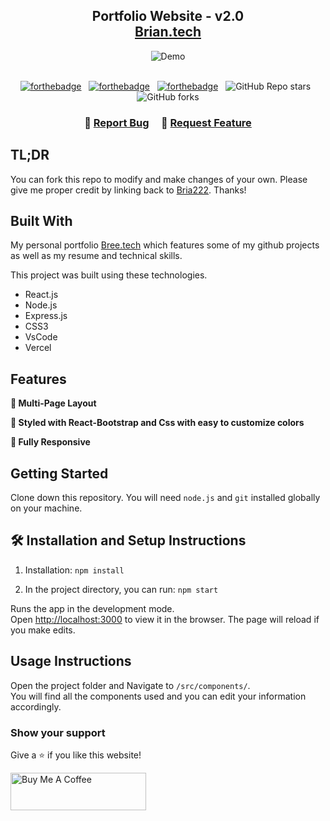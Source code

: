 <h2 align="center">
  Portfolio Website - v2.0<br/>
  <a href="#" target="_blank">Brian.tech</a>
</h2>
<div align="center">
  <img alt="Demo" src="./Images/r" />
</div>

<br/>

<center>

[![forthebadge](https://forthebadge.com/images/badges/built-with-love.svg)](https://forthebadge.com) &nbsp;
[![forthebadge](https://forthebadge.com/images/badges/made-with-javascript.svg)](https://forthebadge.com) &nbsp;
[![forthebadge](https://forthebadge.com/images/badges/open-source.svg)](https://forthebadge.com) &nbsp;
![GitHub Repo stars](https://img.shields.io/github/stars/Bria222/Portfolio?color=red&logo=github&style=for-the-badge) &nbsp;
![GitHub forks](https://img.shields.io/github/forks/Bria222/Portfolio?color=red&logo=github&style=for-the-badge)

</center>

<h3 align="center">
    🔹
    <a href="https://github.com/Bria222/Portfolio/issues">Report Bug</a> &nbsp; &nbsp;
    🔹
    <a href="https://github.com/Bria222/Portfolio/issues">Request Feature</a>
</h3>

## TL;DR

You can fork this repo to modify and make changes of your own. Please give me proper credit by linking back to [Bria222](https://github.com/Bria222/Portfolio). Thanks!

## Built With

My personal portfolio <a href="#" target="_blank">Bree.tech</a> which features some of my github projects as well as my resume and technical skills.<br/>

This project was built using these technologies.

- React.js
- Node.js
- Express.js
- CSS3
- VsCode
- Vercel

## Features

**📖 Multi-Page Layout**

**🎨 Styled with React-Bootstrap and Css with easy to customize colors**

**📱 Fully Responsive**

## Getting Started

Clone down this repository. You will need `node.js` and `git` installed globally on your machine.

## 🛠 Installation and Setup Instructions

1. Installation: `npm install`

2. In the project directory, you can run: `npm start`

Runs the app in the development mode.\
Open [http://localhost:3000](http://localhost:3000) to view it in the browser.
The page will reload if you make edits.

## Usage Instructions

Open the project folder and Navigate to `/src/components/`. <br/>
You will find all the components used and you can edit your information accordingly.

### Show your support

Give a ⭐ if you like this website!

<a href="https://www.buymeacoffee.com/Bria222" target="_blank"><img src="https://cdn.buymeacoffee.com/buttons/v2/default-violet.png" alt="Buy Me A Coffee" height= "60px" width= "217px" ></a>
